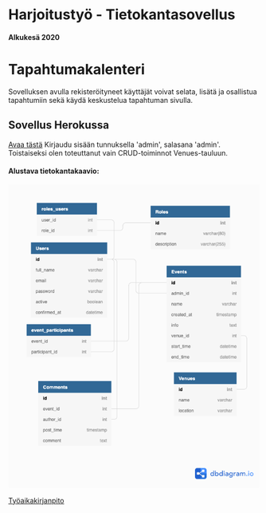 # Harjoitustyö - Tietokantasovellus

#### Alkukesä 2020

# Tapahtumakalenteri

Sovelluksen avulla rekisteröityneet käyttäjät voivat selata, lisätä ja osallistua tapahtumiin sekä käydä keskustelua tapahtuman sivulla.

## Sovellus Herokussa
[Avaa tästä](https://tsoha-pontushed.herokuapp.com) Kirjaudu sisään tunnuksella 'admin', salasana 'admin'.
Toistaiseksi olen toteuttanut vain CRUD-toiminnot Venues-tauluun.

#### Alustava tietokantakaavio:

![kaavio](documentation/tietokantakaavio.png)

[Työaikakirjanpito](documentation/tyoaikakirjanpito.md)
